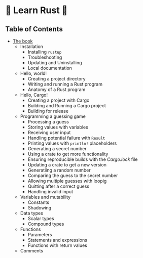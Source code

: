 # 🦀 Learn Rust 🦀

## Table of Contents

- [The book](the_book)
    - Installation
        - Installing `rustup`
        - Troubleshooting
        - Updating and Uninstalling
        - Local documentation
    - Hello, world!
        - Creating a project directory
        - Writing and running a Rust program
        - Anatomy of a Rust program
    - Hello, Cargo!
        - Creating a project with Cargo
        - Building and Running a Cargo project
        - Building for release
    - Programming a guessing game
        - Processing a guess
        - Storing values with variables
        - Receiving user input
        - Handling potential failure with `Result`
        - Printing values with `println!` placeholders
        - Generating a secret number
        - Using a crate to get more functionality
        - Ensuring reproducible builds with the *Cargo.lock* file
        - Updating a crate to get a new version
        - Generatiing a random number
        - Comparing the guess to the secret number
        - Allowing multiple guesses with loopig
        - Quitting after a correct guess
        - Handling invalid input
    - Variables and mutability
        - Constants
        - Shadowing
    - Data types
        - Scalar types
        - Compound types
    - Functions
        - Parameters
        - Statements and expressions
        - Functions with return values
    - Comments

